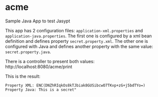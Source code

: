 # acme
Sample Java App to test Jasypt

This app has 2 configuration files: `application-xml.properties` and `application-java.properties`. 
The first one is configured by a xml bean definition and defines property `secret.property.xml`. 
The other one is configured with Java and defines another property with the same value: `secret.property.java`. 

There is a controller to present both values: http://localhost:8080/acme/print

This is the result:

```
Property XML: ENC(DNZhRIqkOs8kTJbiak8GUSibcwO7TKvp+zG+j5bdTYo=)
Property Java: This is a secret"
```

